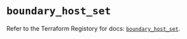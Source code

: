 # `boundary_host_set`

Refer to the Terraform Registory for docs: [`boundary_host_set`](https://registry.terraform.io/providers/hashicorp/boundary/1.1.8/docs/resources/host_set).
